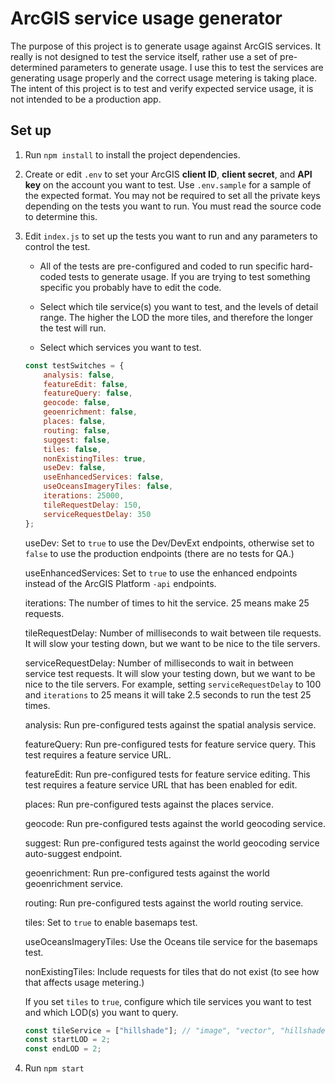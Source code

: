 # ArcGIS service usage generator

The purpose of this project is to generate usage against ArcGIS services. It really is not designed to test the service itself, rather use a set of pre-determined parameters to generate usage. I use this to test the services are generating usage properly and the correct usage metering is taking place.
The intent of this project is to test and verify expected service usage, it is not intended to be a production app.

## Set up

1. Run `npm install` to install the project dependencies.

2. Create or edit `.env` to set your ArcGIS **client ID**, **client secret**, and **API key** on the account you want to test. Use `.env.sample` for a sample of the expected format. You may not be required to set all the private keys depending on the tests you want to run. You must read the source code to determine this.

3. Edit `index.js` to set up the tests you want to run and any parameters to control the test.

    - All of the tests are pre-configured and coded to run specific hard-coded tests to generate usage. If you are trying to test something specific you probably have to edit the code.

    - Select which tile service(s) you want to test, and the levels of detail range. The higher the LOD the more tiles, and therefore the longer the test will run.

    - Select which services you want to test.

    ```javascript
    const testSwitches = {
        analysis: false,
        featureEdit: false,
        featureQuery: false,
        geocode: false,
        geoenrichment: false,
        places: false,
        routing: false,
        suggest: false,
        tiles: false,
        nonExistingTiles: true,
        useDev: false,
        useEnhancedServices: false,
        useOceansImageryTiles: false,
        iterations: 25000,
        tileRequestDelay: 150,
        serviceRequestDelay: 350
    };
    ```

    useDev:
    Set to `true` to use the Dev/DevExt endpoints, otherwise set to `false` to use the production endpoints (there are no tests for QA.)

    useEnhancedServices:
    Set to `true` to use the enhanced endpoints instead of the ArcGIS Platform `-api` endpoints.

    iterations:
    The number of times to hit the service. 25 means make 25 requests.

    tileRequestDelay:
    Number of milliseconds to wait between tile requests. It will slow your testing down, but we want to be nice to the tile servers.

    serviceRequestDelay:
    Number of milliseconds to wait in between service test requests. It will slow your testing down, but we want to be nice to the tile servers. For example, setting `serviceRequestDelay` to 100 and `iterations` to 25 means it will take 2.5 seconds to run the test 25 times.

    analysis:
    Run pre-configured tests against the spatial analysis service.

    featureQuery:
    Run pre-configured tests for feature service query. This test requires a feature service URL.

    featureEdit:
    Run pre-configured tests for feature service editing. This test requires a feature service URL that has been enabled for edit.

    places:
    Run pre-configured tests against the places service.

    geocode:
    Run pre-configured tests against the world geocoding service.

    suggest:
    Run pre-configured tests against the world geocoding service auto-suggest endpoint.

    geoenrichment:
    Run pre-configured tests against the world geoenrichment service.

    routing:
    Run pre-configured tests against the world routing service.

    tiles:
    Set to `true` to enable basemaps test.

    useOceansImageryTiles:
    Use the Oceans tile service for the basemaps test.

    nonExistingTiles:
    Include requests for tiles that do not exist (to see how that affects usage metering.)

    If you set `tiles` to `true`, configure which tile services you want to test and which LOD(s) you want to query.

    ```javascript
    const tileService = ["hillshade"]; // "image", "vector", "hillshade", or "OSM"
    const startLOD = 2;
    const endLOD = 2;
    ```

4. Run `npm start`
